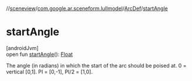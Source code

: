 //[sceneview](../../../index.md)/[com.google.ar.sceneform.lullmodel](../index.md)/[ArcDef](index.md)/[startAngle](start-angle.md)

# startAngle

[androidJvm]\
open fun [startAngle](start-angle.md)(): [Float](https://kotlinlang.org/api/latest/jvm/stdlib/kotlin/-float/index.html)

The angle (in radians) in which the start of the arc should be poised at. 0 = vertical [0,1]. PI = [0,-1], PI/2 = [1,0].
